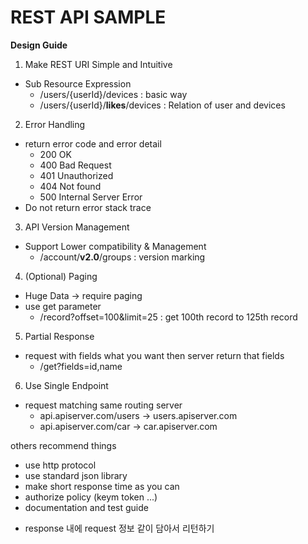 # REST API SAMPLE

<b>Design Guide</b>

1. Make REST URI Simple and Intuitive
- Sub Resource Expression
    - /users/{userId}/devices : basic way
    - /users/{userId}/<b>likes</b>/devices : Relation of user and devices

2. Error Handling
- return error code and error detail
    - 200 OK
    - 400 Bad Request
    - 401 Unauthorized
    - 404 Not found
    - 500 Internal Server Error
- Do not return error stack trace

3. API Version Management
- Support Lower compatibility & Management
    - /account/<b>v2.0</b>/groups : version marking

4. (Optional) Paging 
- Huge Data -> require paging
- use get parameter
    - /record?offset=100&limit=25 : get 100th record to 125th record

5. Partial Response
- request with fields what you want then server return that fields
    - /get?fields=id,name

6. Use Single Endpoint
- request matching same routing server
    - api.apiserver.com/users -> users.apiserver.com
    - api.apiserver.com/car -> car.apiserver.com

others recommend things
- use http protocol
- use standard json library
- make short response time as you can
- authorize policy (keym token ...)
- documentation and test guide

* response 내에 request 정보 같이 담아서 리턴하기
